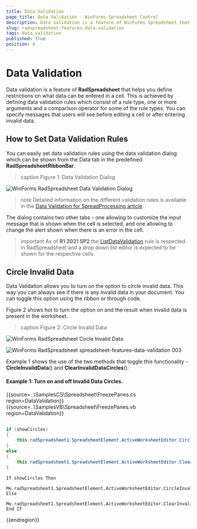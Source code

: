 ```yaml
---
title: Data Validation
page_title: Data Validation - WinForms Spreadsheet Control
description: Data validation is a feature of WinForms Spreadsheet that helps you define restrictions on what data can be entered in a cell.
slug: radspreadsheet-features-data-validation
tags: data,validation
published: True
position: 4
---
```


# Data Validation

Data validation is a feature of **RadSpreadsheet** that helps you define restrictions on what data can be entered in a cell. This is achieved by defining data validation rules which consist of a rule type, one or more arguments and a comparison operator for some of the rule types. You can specify messages that users will see before editing a cell or after entering invalid data.

## How to Set Data Validation Rules

You can easily set data validation rules using the data validation dialog which can be shown from the Data tab in the predefined **RadSpreadsheetRibbonBar**.

>caption Figure 1: Data Validation Dialog

![WinForms RadSpreadsheet Data Validation Dialog](images/spreadsheet-features-data-validation001.png)

>note Detailed information on the different validation rules is available in the [Data Validation for SpreadProcessing article](http://docs.telerik.com/devtools/document-processing/libraries/radspreadprocessing/features/data-validation).

The dialog contains two other tabs - one allowing to customize the input message that is shown when the cell is selected, and one allowing to change the alert shown when there is an error in the cell.

>important As of **R1 2021 SP2** the [ListDataValidation](https://docs.telerik.com/devtools/document-processing/libraries/radspreadprocessing/features/data-validation#listdatavalidationrulecontext) rule is respected in RadSpreadsheet and a drop down list editor is expected to be shown for the respective cells.

## Circle Invalid Data

Data Validation allows you to turn on the option to circle invalid data. This way you can always see if there is any invalid data in your document. You can toggle this option using the ribbon or through code.

Figure 2 shows hot to turn the option on and the result when invalid data is present in the worksheet.

>caption Figure 2: Circle Invalid Data

![WinForms RadSpreadsheet Circle Invalid Data](images/spreadsheet-features-data-validation002.png)

![WinForms RadSpreadsheet spreadsheet-features-data-validation 003](images/spreadsheet-features-data-validation003.png)

Example 1 shows the use of the two methods that toggle this functionality - **CircleInvalidData**() and **ClearInvalidDataCircles**().

#### Example 1: Turn on and off Invalid Data Circles.

{{source=..\SamplesCS\Spreadsheet\FreezePanes.cs region=DataValidation}} 
{{source=..\SamplesVB\Spreadsheet\FreezePanes.vb region=DataValidation}}

````C#
            
if (showCircles)
{
    this.radSpreadsheet1.SpreadsheetElement.ActiveWorksheetEditor.CircleInvalidData();
}
else
{
    this.radSpreadsheet1.SpreadsheetElement.ActiveWorksheetEditor.ClearInvalidDataCircles();
}

````
````VB.NET
If showCircles Then
    Me.radSpreadsheet1.SpreadsheetElement.ActiveWorksheetEditor.CircleInvalidData()
Else
    Me.radSpreadsheet1.SpreadsheetElement.ActiveWorksheetEditor.ClearInvalidDataCircles()
End If

````  
{{endregion}} 
